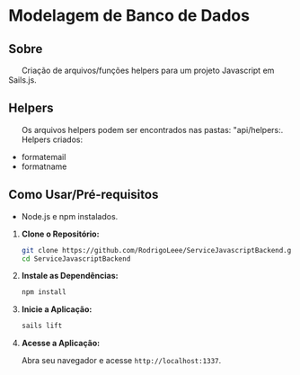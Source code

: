 # Modelagem de Banco de Dados

## Sobre

&nbsp;&nbsp;&nbsp;&nbsp;&nbsp;&nbsp;Criação de arquivos/funções helpers para um projeto Javascript em Sails.js.

## Helpers

&nbsp;&nbsp;&nbsp;&nbsp;&nbsp;&nbsp;Os arquivos helpers podem ser encontrados nas pastas: "api/helpers:.
&nbsp;&nbsp;&nbsp;&nbsp;&nbsp;&nbsp;Helpers criados:
<ul>
  <li>formatemail</li>
  <li>formatname</li>
</ul>

## Como Usar/Pré-requisitos

- Node.js e npm instalados.

1. **Clone o Repositório:**

   ```bash
   git clone https://github.com/RodrigoLeee/ServiceJavascriptBackend.git
   cd ServiceJavascriptBackend
   ```

2. **Instale as Dependências:**

   ```bash
   npm install
   ```

3. **Inicie a Aplicação:**

   ```bash
   sails lift
   ```

4. **Acesse a Aplicação:**

   Abra seu navegador e acesse `http://localhost:1337`.



